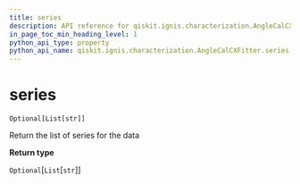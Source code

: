 ```yaml
---
title: series
description: API reference for qiskit.ignis.characterization.AngleCalCXFitter.series
in_page_toc_min_heading_level: 1
python_api_type: property
python_api_name: qiskit.ignis.characterization.AngleCalCXFitter.series
---
```


# series

<span id="qiskit.ignis.characterization.AngleCalCXFitter.series" />

`Optional[List[str]]`

Return the list of series for the data

**Return type**

`Optional`\[`List`\[`str`]]

